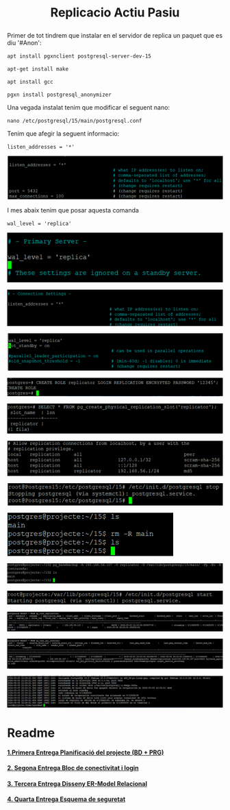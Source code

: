 # <p align="center">  Replicacio Actiu Pasiu </p>

Primer de tot tindrem que instalar en el servidor de replica un paquet que es diu '#Anon':
```
apt install pgxnclient postgresql-server-dev-15
```
```
apt-get install make
```
```
apt install gcc
```
```
pgxn install postgresql_anonymizer
```
Una vegada instalat tenim que modificar el seguent nano:
```
nano /etc/postgresql/15/main/postgresql.conf
```
Tenim que afegir la seguent informacio:
```
listen_addresses = '*'
```

![imatge1](Imatges/Replicacio1.png)<br>

I mes abaix tenim que posar aquesta comanda
```
wal_level = 'replica'
```
![imatge2](Imatges/Replicacio2.png)<br>

![imatge3](Imatges/Replicacio3.png)<br>

![imatge4](Imatges/Replicacio4.png)<br>

![imatge5](Imatges/Replicacio5.png)<br>

![imatge6](Imatges/Replicacio6.png)<br>

![imatge7](Imatges/Replicacio7.png)<br>

![imatge8](Imatges/Replicacio8.png)<br>

![imatge9](Imatges/Replicacio9.png)<br>

![imatge10](Imatges/Replicacio10.png)<br>

![imatge11](Imatges/Replicacio11.png)<br>

![imatge12](Imatges/Replicacio12.png)<br>

![imatge13](Imatges/Replicacio13.png)<br>

![imatge14](Imatges/Replicacio14.png)<br>










# Readme
#### [1.Primera Entrega Planificació del projecte (BD + PRG) ](https://github.com/Ruizzy98/Projecte-DAPM/tree/main/1.%20Primera%20Entrega%20Planificaci%C3%B3%20del%20projecte%20(BD%20%2B%20PRG))
#### [2. Segona Entrega Bloc de conectivitat i login](https://github.com/Ruizzy98/Projecte-DAPM/tree/main/2.%20Segona%20Entrega%20Bloc%20de%20conectivitat%20i%20login)
#### [3. Tercera Entrega Disseny ER-Model Relacional](https://github.com/Ruizzy98/Projecte-DAPM/tree/main/3.%20Tercera%20Entrega%20Disseny%20ER-Model%20Relacional)
#### [4. Quarta Entrega Esquema de seguretat](https://github.com/Ruizzy98/Projecte-DAPM/tree/main/4.%20Quarta%20Entrega%20Esquema%20de%20seguretat)
